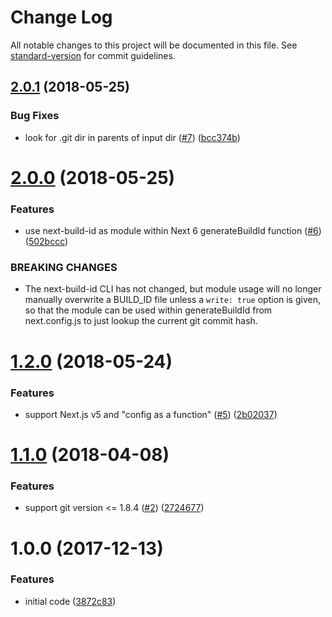 # Change Log

All notable changes to this project will be documented in this file. See [standard-version](https://github.com/conventional-changelog/standard-version) for commit guidelines.

<a name="2.0.1"></a>
## [2.0.1](https://github.com/nexdrew/next-build-id/compare/v2.0.0...v2.0.1) (2018-05-25)


### Bug Fixes

* look for .git dir in parents of input dir ([#7](https://github.com/nexdrew/next-build-id/issues/7)) ([bcc374b](https://github.com/nexdrew/next-build-id/commit/bcc374b))



<a name="2.0.0"></a>
# [2.0.0](https://github.com/nexdrew/next-build-id/compare/v1.2.0...v2.0.0) (2018-05-25)


### Features

* use next-build-id as module within Next 6 generateBuildId function ([#6](https://github.com/nexdrew/next-build-id/issues/6)) ([502bccc](https://github.com/nexdrew/next-build-id/commit/502bccc))


### BREAKING CHANGES

* The next-build-id CLI has not changed, but module usage will no longer manually overwrite a BUILD_ID file unless a `write: true` option is given, so that the module can be used within generateBuildId from next.config.js to just lookup the current git commit hash.



<a name="1.2.0"></a>
# [1.2.0](https://github.com/nexdrew/next-build-id/compare/v1.1.0...v1.2.0) (2018-05-24)


### Features

* support Next.js v5 and "config as a function" ([#5](https://github.com/nexdrew/next-build-id/issues/5)) ([2b02037](https://github.com/nexdrew/next-build-id/commit/2b02037))



<a name="1.1.0"></a>
# [1.1.0](https://github.com/nexdrew/next-build-id/compare/v1.0.0...v1.1.0) (2018-04-08)


### Features

* support git version <= 1.8.4 ([#2](https://github.com/nexdrew/next-build-id/issues/2)) ([2724677](https://github.com/nexdrew/next-build-id/commit/2724677))



<a name="1.0.0"></a>
# 1.0.0 (2017-12-13)


### Features

* initial code ([3872c83](https://github.com/nexdrew/next-build-id/commit/3872c83))
